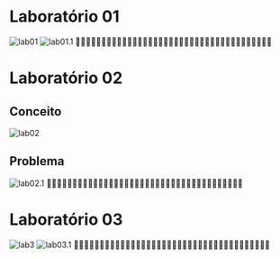 
# **Laboratório 01**

![lab01](https://github.com/Romenildo/Universidade/blob/master/Algoritmo/Projeto%20final/imagens%20%F0%9F%93%B8/LAB01.png)
![lab01.1](https://github.com/Romenildo/Universidade/blob/master/Algoritmo/Projeto%20final/imagens%20%F0%9F%93%B8/LAB01.1.png)
🔹🔹🔹🔹🔹🔹🔹🔹🔹🔹🔹🔹🔹🔹🔹🔹🔹🔹🔹🔹🔹🔹🔹🔹🔹🔹🔹🔹🔹🔹🔹🔹🔹🔹🔹🔹🔹🔹
# **Laboratório 02**
## Conceito
![lab02](https://github.com/Romenildo/Universidade/blob/master/Algoritmo/Projeto%20final/imagens%20%F0%9F%93%B8/lab02.png)
## Problema
![lab02.1](https://github.com/Romenildo/Universidade/blob/master/Algoritmo/Projeto%20final/imagens%20%F0%9F%93%B8/lab02.1.png)
🔹🔹🔹🔹🔹🔹🔹🔹🔹🔹🔹🔹🔹🔹🔹🔹🔹🔹🔹🔹🔹🔹🔹🔹🔹🔹🔹🔹🔹🔹🔹🔹🔹🔹🔹🔹🔹🔹
# **Laboratório 03**

![lab3](https://github.com/Romenildo/Universidade/blob/master/Algoritmo/Projeto%20final/imagens%20%F0%9F%93%B8/lab03.png)
![lab03.1](https://github.com/Romenildo/Universidade/blob/master/Algoritmo/Projeto%20final/imagens%20%F0%9F%93%B8/lab03.1.png)
🔹🔹🔹🔹🔹🔹🔹🔹🔹🔹🔹🔹🔹🔹🔹🔹🔹🔹🔹🔹🔹🔹🔹🔹🔹🔹🔹🔹🔹🔹🔹🔹🔹🔹🔹🔹🔹🔹
